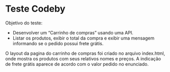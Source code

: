 # Teste Codeby

 Objetivo do teste:
-   Desenvolver um “Carrinho de compras” usando uma API.
-   Listar os produtos, exibir o total da compra e exibir uma mensagem informando se o pedido possui frete grátis.

O layout da pagina do carrinho de compras foi criado no arquivo index.html, onde mostra os produtos com seus relativos nomes e preços. 
A indicação de frete grátis aparece de acordo com o valor pedido no enunciado.